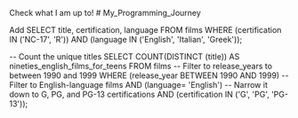 Check what I am up to! # My_Programming_Journey


Add
SELECT title, certification, language
FROM films
WHERE (certification IN ('NC-17', 'R')) AND (language IN ('English', 'Italian', 'Greek'));


-- Count the unique titles
SELECT COUNT(DISTINCT (title)) AS nineties_english_films_for_teens
FROM films
-- Filter to release_years to between 1990 and 1999
WHERE (release_year BETWEEN 1990 AND 1999)
-- Filter to English-language films
	AND (language= 'English')
-- Narrow it down to G, PG, and PG-13 certifications
	AND (certification IN ('G', 'PG', 'PG-13'));